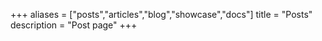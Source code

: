 +++
aliases = ["posts","articles","blog","showcase","docs"]
title = "Posts"
description = "Post page"
+++
